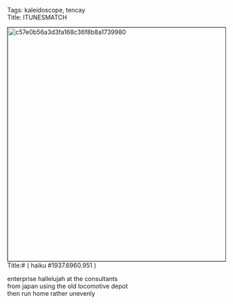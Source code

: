 Tags: kaleidoscope, tencay  
Title: ITUNESMATCH  
  
<p><img src="https://objects.hbvu.su/blotpix/2013/03/12.jpeg" width=540 height=540 alt="c57e0b56a3d3fa168c36f8b8a1739980" border=1>  
Title:# ( haiku #1937.6960.951 )  
  
enterprise hallelujah at the consultants  
from japan using the old locomotive depot  
then run home rather unevenly  
